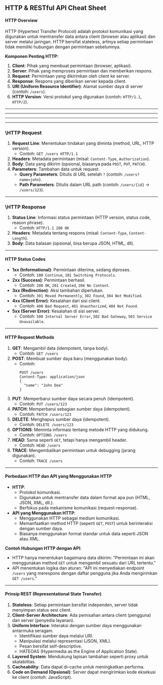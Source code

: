 ## **HTTP & RESTful API Cheat Sheet**

#### **HTTP Overview**
HTTP (Hypertext Transfer Protocol) adalah protokol komunikasi yang digunakan untuk mentransfer data antara client (browser atau aplikasi) dan server melalui jaringan. HTTP bersifat stateless, artinya setiap permintaan tidak memiliki hubungan dengan permintaan sebelumnya.

**Komponen Penting HTTP:**
1. **Client**: Pihak yang membuat permintaan (browser, aplikasi).
2. **Server**: Pihak yang memproses permintaan dan memberikan respons.
3. **Request**: Permintaan yang dikirimkan oleh client ke server.
4. **Response**: Respons yang diberikan server kepada client.
5. **URI (Uniform Resource Identifier)**: Alamat sumber daya di server (contoh: `/users`).
6. **HTTP Version**: Versi protokol yang digunakan (contoh: `HTTP/1.1`, `HTTP/2`).

---
---
---
---
### **\HTTP Request**
1. **Request Line**: Menentukan tindakan yang diminta (method, URL, HTTP version).  
   - Contoh: `GET /users HTTP/1.1`
2. **Headers**: Metadata permintaan (misal: `Content-Type`, `Authorization`).
3. **Body**: Data yang dikirim (opsional, biasanya pada `POST`, `PUT`, `PATCH`).
4. **Parameters**: Tambahan data untuk request.
   - **Query Parameters**: Ditulis di URL setelah `?` (contoh: `/users?name=john`).
   - **Path Parameters**: Ditulis dalam URL path (contoh: `/users/{id}` -> `/users/123`).

---
### **\HTTP Response**
1. **Status Line**: Informasi status permintaan (HTTP version, status code, reason phrase).  
   - Contoh: `HTTP/1.1 200 OK`
2. **Headers**: Metadata tentang respons (misal: `Content-Type`, `Content-Length`).
3. **Body**: Data balasan (opsional, bisa berupa JSON, HTML, dll).

---
#### **HTTP Status Codes**
- **1xx (Informational)**: Permintaan diterima, sedang diproses.
  - Contoh: `100 Continue`, `101 Switching Protocols`.
- **2xx (Success)**: Permintaan berhasil.
  - Contoh: `200 OK`, `201 Created`, `204 No Content`.
- **3xx (Redirection)**: Aksi tambahan diperlukan.
  - Contoh: `301 Moved Permanently`, `302 Found`, `304 Not Modified`.
- **4xx (Client Error)**: Kesalahan dari sisi client.
  - Contoh: `400 Bad Request`, `401 Unauthorized`, `404 Not Found`.
- **5xx (Server Error)**: Kesalahan di sisi server.
  - Contoh: `500 Internal Server Error`, `502 Bad Gateway`, `503 Service Unavailable`.

---
#### **HTTP Request Methods**
1. **GET**: Mengambil data (idempotent, tanpa body).  
   - Contoh: `GET /users`
2. **POST**: Membuat sumber daya baru (menggunakan body).  
   - Contoh:
     ```
     POST /users
     Content-Type: application/json
     {
       "name": "John Doe"
     }
     ```
3. **PUT**: Memperbarui sumber daya secara penuh (idempotent).  
   - Contoh: `PUT /users/123`
4. **PATCH**: Memperbarui sebagian sumber daya (idempotent).  
   - Contoh: `PATCH /users/123`
5. **DELETE**: Menghapus sumber daya (idempotent).  
   - Contoh: `DELETE /users/123`
6. **OPTIONS**: Meminta informasi tentang metode HTTP yang didukung.  
   - Contoh: `OPTIONS /users`
7. **HEAD**: Sama seperti `GET`, tetapi hanya mengambil header.  
   - Contoh: `HEAD /users`
8. **TRACE**: Mengembalikan permintaan untuk debugging (jarang digunakan).  
   - Contoh: `TRACE /users`

---
#### **Perbedaan HTTP dan API yang Menggunakan HTTP**
- **HTTP**:
  - Protokol komunikasi.
  - Digunakan untuk mentransfer data dalam format apa pun (HTML, JSON, XML, dll.).
  - Berfokus pada mekanisme komunikasi (request-response).
- **API yang Menggunakan HTTP**:
  - Menggunakan HTTP sebagai medium komunikasi.
  - Memanfaatkan method HTTP (seperti `GET`, `POST`) untuk berinteraksi dengan sumber daya.
  - Biasanya menggunakan format standar untuk data seperti JSON atau XML.

**Contoh Hubungan HTTP dengan API**:
- HTTP hanya menentukan bagaimana data dikirim: "Permintaan ini akan menggunakan method `GET` untuk mengambil sesuatu dari URL tertentu."
- API menentukan logika dan aturan: "API ini menyediakan endpoint `/users` yang merespons dengan daftar pengguna jika Anda mengirimkan `GET /users`."

---
#### **Prinsip REST (Representational State Transfer)**
1. **Stateless**: Setiap permintaan bersifat independen, server tidak menyimpan status sesi client.
2. **Client-Server Architecture**: Ada pemisahan antara client (pengguna) dan server (penyedia layanan).
3. **Uniform Interface**: Interaksi dengan sumber daya menggunakan antarmuka seragam.
   - Identifikasi sumber daya melalui URI.
   - Manipulasi melalui representasi (JSON, XML).
   - Pesan bersifat self-descriptive.
   - HATEOAS (Hypermedia as the Engine of Application State).
4. **Layered System**: Mendukung lapisan tambahan seperti proxy untuk skalabilitas.
5. **Cacheability**: Data dapat di-cache untuk meningkatkan performa.
6. **Code on Demand (Opsional)**: Server dapat mengirimkan kode eksekusi ke client (contoh: JavaScript).


